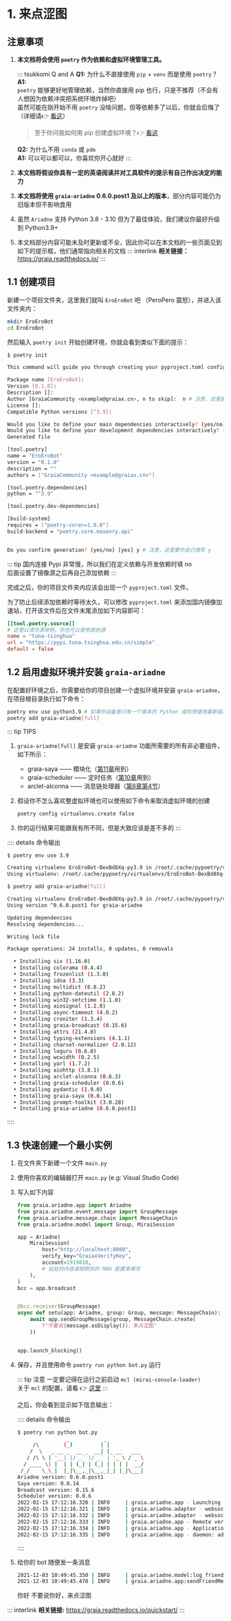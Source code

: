 # 1. 来点涩图

## 注意事项

1. **本文档将会使用 `poetry` 作为依赖和虚拟环境管理工具。**

   ::: tsukkomi Q and A
   **Q1:** 为什么不直接使用 `pip` + `venv` 而是使用 `poetry`？  
   **A1:**  
   `poetry` 能够更好地管理依赖，当然你直接用 pip 也行，只是不推荐（不会有人想因为依赖冲突把系统环境炸掉吧）  
   虽然可能在刚开始不用 `poetry` 没啥问题，但等依赖多了以后，你就会后悔了（详细请👉 [看这](../before/Q&A.md#_4-关于-poetry)）

   > 至于你问我如何用 pip 创建虚拟环境？👉 [看这](../before/Q&A.md#_9-当你遇到不会的东西的时候)

   **Q2:** 为什么不用 `conda` 或 `pdm`  
   **A1:** 可以可以都可以，你喜欢你开心就好
   :::

2. **本文档将假设你具有一定的英语阅读并对工具软件的提示有自己作出决定的能力**
3. **本文档将使用 `graia-ariadne` 0.6.0.post1 及以上的版本**，部分内容可能仍为旧版本但不影响食用
4. 虽然 `Ariadne` 支持 Python 3.8 - 3.10 但为了最佳体验，我们建议你最好升级到 Python3.9+
5. 本文档部分内容可能未及时更新或不全，因此你可以在本文档的一些页面见到如下的提示框，他们通常指向相关的文档
   ::: interlink
   **相关链接：**<https://graia.readthedocs.io/>
   :::

## 1.1 创建项目

新建一个项目文件夹，这里我们就叫 `EroEroBot` 吧 （<Curtain>PeroPero 震怒</Curtain>），并进入该文件夹内：

``` bash
mkdir EroEroBot
cd EroEroBot
```

然后输入 `poetry init` 开始创建环境，你就会看到类似下面的提示：

``` bash
$ poetry init

This command will guide you through creating your pyproject.toml config.

Package name [EroEroBot]:
Version [0.1.0]:
Description []:
Author [GraiaCommunity <example@graiax.cn>, n to skip]:  n # 注意，这里要你自己填写 n
License []:
Compatible Python versions [^3.9]:

Would you like to define your main dependencies interactively? (yes/no) [yes] n # 注意，这里要你自己填写 n
Would you like to define your development dependencies interactively? (yes/no) [yes] n # 注意，这里要你自己填写 n
Generated file

[tool.poetry]
name = "EroEroBot"
version = "0.1.0"
description = ""
authors = ["GraiaCommunity <example@graiax.cn>"]

[tool.poetry.dependencies]
python = "^3.9"

[tool.poetry.dev-dependencies]

[build-system]
requires = ["poetry-core>=1.0.0"]
build-backend = "poetry.core.masonry.api"


Do you confirm generation? (yes/no) [yes] y # 注意，这里要你自己填写 y
```

::: tip
国内连接 Pypi 非常慢，所以我们在定义依赖与开发依赖时填 no  
后面设置了镜像源之后再自己添加依赖
:::

完成之后，你的项目文件夹内应该会出现一个 `pyproject.toml` 文件。

为了防止后续添加依赖时等待太久，可以修改 `pyproject.toml` 来添加国内镜像加速站，打开该文件后在文件末尾添加如下内容即可：

``` toml
[[tool.poetry.source]]
# 这里以清华源举例，你也可以使用其他源
name = "tuna-tsinghua"
url = "https://pypi.tuna.tsinghua.edu.cn/simple"
default = false
```

## 1.2 启用虚拟环境并安装 `graia-ariadne`

在配置好环境之后，你需要给你的项目创建一个虚拟环境并安装 `graia-ariadne`，在项目根目录执行如下命令：

``` bash
poetry env use python3.9 # 如果你设备里只有一个版本的 Python 或你想使用最新版本，则这一条命令可以不执行
poetry add graia-ariadne[full]
```

::: tip TIPS

1. `graia-ariadne[full]` 是安装 `graia-ariadne` 功能所需要的所有非必要组件，如下所示：

   - graia-saya —— 模块化（[第11章](./11_classification.md)用到）
   - graia-scheduler —— 定时任务（[第10章](./10_ohayou_oniichan.md)用到）
   - arclet-alconna —— 消息链处理器（[第6章第4节](./6_4_alconna.md)）

2. 假设你不怎么喜欢整虚拟环境也可以使用如下命令来取消虚拟环境的创建

   ``` bash
   poetry config virtualenvs.create false
   ```

3. 你的运行结果可能跟我有所不同，但是大致应该是差不多的
:::

:::: details 命令输出

``` bash
$ poetry env use 3.9

Creating virtualenv EroEroBot-BexBd8Xq-py3.9 in /root/.cache/pypoetry/virtualenvs
Using virtualenv: /root/.cache/pypoetry/virtualenvs/EroEroBot-BexBd8Xq-py3.9
```

``` bash
$ poetry add graia-ariadne[full]

Creating virtualenv EroEroBot-BexBd8Xq-py3.9 in /root/.cache/pypoetry/virtualenvs
Using version ^0.6.0.post1 for graia-ariadne

Updating dependencies
Resolving dependencies...

Writing lock file

Package operations: 24 installs, 0 updates, 0 removals

  • Installing six (1.16.0)
  • Installing colorama (0.4.4)
  • Installing frozenlist (1.3.0)
  • Installing idna (3.3)
  • Installing multidict (6.0.2)
  • Installing python-dateutil (2.8.2)
  • Installing win32-setctime (1.1.0)
  • Installing aiosignal (1.2.0)
  • Installing async-timeout (4.0.2)
  • Installing croniter (1.3.4)
  • Installing graia-broadcast (0.15.6)
  • Installing attrs (21.4.0)
  • Installing typing-extensions (4.1.1)
  • Installing charset-normalizer (2.0.12)
  • Installing loguru (0.6.0)
  • Installing wcwidth (0.2.5)
  • Installing yarl (1.7.2)
  • Installing aiohttp (3.8.1)
  • Installing arclet-alconna (0.6.3)
  • Installing graia-scheduler (0.0.6)
  • Installing pydantic (1.9.0)
  • Installing graia-saya (0.0.14)
  • Installing prompt-toolkit (3.0.28)
  • Installing graia-ariadne (0.6.0.post1)
```

::::

## 1.3 快速创建一个最小实例

1. 在文件夹下新建一个文件 `main.py`
2. 使用你喜欢的编辑器打开 `main.py` (e.g: Visual Studio Code)
3. 写入如下内容

   ``` python
   from graia.ariadne.app import Ariadne
   from graia.ariadne.event.message import GroupMessage
   from graia.ariadne.message.chain import MessageChain
   from graia.ariadne.model import Group, MiraiSession

   app = Ariadne(
       MiraiSession(
           host="http://localhost:8080",
           verify_key="GraiaxVerifyKey",
           account=1919810,
           # 此处的内容请按照你的 MAH 配置来填写
       ),
   )
   bcc = app.broadcast


   @bcc.receiver(GroupMessage)
   async def setu(app: Ariadne, group: Group, message: MessageChain):
       await app.sendGroupMessage(group, MessageChain.create(
           f"不要说{message.asDisplay()}，来点涩图"
       ))


   app.launch_blocking()
   ```

4. 保存，并且使用命令 `poetry run python bot.py` 运行

   ::: tip 注意
   一定要记得在运行之前启动 `mcl (mirai-console-loader)`  
   关于 `mcl` 的配置，请看 👉 [这里](../before/Q&A.md#_3-关于-mirai-环境)
   :::

   之后，你会看到显示如下信息输出：

   :::: details 命令输出
   ``` bash
   $ poetry run python bot.py
                   _           _
        /\        (_)         | |
       /  \   _ __ _  __ _  __| |_ __   ___
      / /\ \ | '__| |/ _` |/ _` | '_ \ / _ \
     / ____ \| |  | | (_| | (_| | | | |  __/
    /_/    \_\_|  |_|\__,_|\__,_|_| |_|\___|
   Ariadne version: 0.6.0.post1
   Saya version: 0.0.14
   Broadcast version: 0.15.6
   Scheduler version: 0.0.6
   2022-02-15 17:12:16.320 | INFO     | graia.ariadne.app - Launching app...
   2022-02-15 17:12:16.321 | INFO     | graia.ariadne.adapter - websocket: connected
   2022-02-15 17:12:16.332 | INFO     | graia.ariadne.adapter - websocket: ping task created
   2022-02-15 17:12:16.333 | INFO     | graia.ariadne.app - Remote version: 2.5.0
   2022-02-15 17:12:16.334 | INFO     | graia.ariadne.app - Application launched with 0.012s
   2022-02-15 17:12:16.335 | INFO     | graia.ariadne.app - daemon: adapter started
   ```
   ::::

5. 给你的 bot 随便发一条消息

   ``` bash
   2021-12-03 10:49:45.350 | INFO     | graia.ariadne.model:log_friend_message:114 - 1919810: [Graiax(114514)] -> '你好'
   2021-12-03 10:49:45.478 | INFO     | graia.ariadne.app:sendFriendMessage:114 - [BOT 1919810] Friend(114514) <- '不要说你好，来点涩图'
   ```

   <ChatPanel title="GraiaCommunity">
      <ChatMessage name="GraiaX" onright>你好</ChatMessage>
      <ChatMessage name="EroEroBot" :avatar="$withBase('/avatar/ero.webp')">不要说你好，来点涩图</ChatMessage>
   </ChatPanel>

::: interlink
**相关链接:** <https://graia.readthedocs.io/quickstart/>
:::
